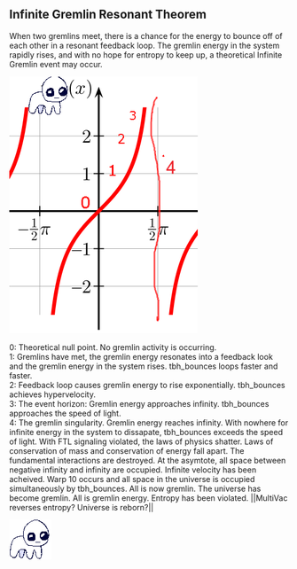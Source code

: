 ## Infinite Gremlin Resonant Theorem
When two gremlins meet, there is a chance for the energy to bounce off of each other in a resonant feedback loop. The gremlin energy in the system rapidly rises, and with no hope for entropy to keep up, a theoretical Infinite Gremlin event may occur.  
  
![chart](Infinite-Gremlin.png "Infinite Gremlin Theorm chart")

0: Theoretical null point. No gremlin activity is occurring.  
1: Gremlins have met, the gremlin energy resonates into a feedback look and the gremlin energy in the system rises.  tbh_bounces loops faster and faster.  
2: Feedback loop causes gremlin energy to rise exponentially. tbh_bounces achieves hypervelocity.  
3: The event horizon: Gremlin energy approaches infinity. tbh_bounces approaches the speed of light.  
4: The gremlin singularity. Gremlin energy reaches infinity. With nowhere for infinite energy in the system to dissapate, tbh_bounces exceeds the speed of light. With FTL signaling violated, the laws of physics shatter. Laws of conservation of mass and conservation of energy fall apart. The fundamental interactions are destroyed. At the asymtote, all space between negative infinity and infinity are occupied. Infinite velocity has been acheived. Warp 10 occurs and all space in the universe is occupied simultaneously by tbh_bounces. All is now gremlin. The universe has become gremlin. All is gremlin energy. Entropy has been violated. ||MultiVac reverses entropy? Universe is reborn?||
  
![tbh_bounces](tbh_bounces.gif "tbh_bonces")